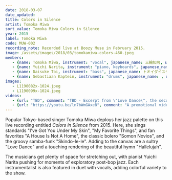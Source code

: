```yaml
---
date: 2018-03-07
date_updated:
title: Colors in Silence
artist: Tomoka Miwa
sort_value: Tomoka Miwa Colors in Silence
year: 2015
label: Tomoka Miwa
code: MUW-002
recording_note: Recorded live at Boozy Muse in February 2015.
image: /assets/images/2018/03/tomokamiwa-colors-460.jpeg
members:
   - {name: Tomoka Miwa, instrument: "vocal", japanese_name: 三輪知可, url: "https://www.miwatomoka.com/"}
   - {name: Yuichi Narita, instrument: "piano, keyboards", japanese_name: 成田祐一, url: "http://www.yuichinarita.com/"}
   - {name: Daisuke Toi, instrument: "bass", japanese_name: トオイダイスケ, url: "http://www.daisuketoi.com/"}
   - {name: Sebastiaan Kaptein, instrument: "drums", japanese_name: , url: "https://canopusdrums.com/en/endorsers/sebastiaan-kaptein/"}
images:
   - L1190082x-1024.jpeg
   - L1190099x-1024.jpeg
videos: 
   - {url: "TBD", comment: "TBD - Excerpt from \"Love Dance\", the second track from this album"}
   - {url: "https://youtu.be/ln7bWmGAxe8", comment: "A promotional video from Tomoka Miwa for an album containing original pop songs, released in 2017"}
---
```

Popular Tokyo-based singer Tomoka Miwa deploys her jazz palette on this live recording entitled *Colors in Silence* from 2015. Here, she sings standards "I've Got You Under My Skin", "My Favorite Things", and fan favorites "A House Is Not A Home", the classic bolero "Somon Novios", and the groovy samba-funk "Skindo-le-le". Adding to the canvas are a sultry "Love Dance" and a touching rendering of the beautiful hymn "Hallelujah".

The musicians get plenty of space for stretching out, with pianist Yuichi Narita pushing for moments of exploratory post-bop jazz. Each instrumentalist is also featured in duet with vocals, adding colorful variety to the show.

